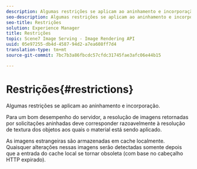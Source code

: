 ```yaml
---
description: Algumas restrições se aplicam ao aninhamento e incorporação.
seo-description: Algumas restrições se aplicam ao aninhamento e incorporação.
seo-title: Restrições
solution: Experience Manager
title: Restrições
topic: Scene7 Image Serving - Image Rendering API
uuid: 05e97255-db4d-4587-94d2-a7ea608ff7d4
translation-type: tm+mt
source-git-commit: 7bc7b3a86fbcdc57cfdc31745fae3afc06e44b15

---
```



# Restrições{#restrictions}

Algumas restrições se aplicam ao aninhamento e incorporação.

Para um bom desempenho do servidor, a resolução de imagens retornadas por solicitações aninhadas deve corresponder razoavelmente à resolução de textura dos objetos aos quais o material está sendo aplicado.

As imagens estrangeiras são armazenadas em cache localmente. Quaisquer alterações nessas imagens serão detectadas somente depois que a entrada do cache local se tornar obsoleta (com base no cabeçalho HTTP expirado).

